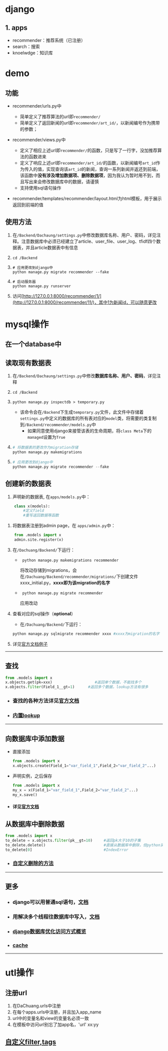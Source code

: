 # django
##  1. <a name='apps'></a>apps
- recommender：推荐系统（已注册）
- search：搜索
- knoelwdge：知识库

# demo
## 功能
- recommender/urls.py中
  - 简单定义了推荐算法的url即```recommender/```
  - 简单定义了返回新闻的url即```recommender/art_id/```，以新闻编号作为携带的参数；
  
- recommender/views.py中
  - 定义了相应上述url即```recommender/```的函数，只是写了一行字，没加推荐算法的函数进来
  - 定义了响应上述url即```recommender/art_id/```的函数，以新闻编号```art_id```作为传入的值，实现查询该```art_id```的新闻，查询一系列新闻并返还到前端，该函数中**没有涉及增加数据项、删除数据项**，因为我认为暂时用不到，而且写出来会修改数据库中的数据，请谨慎
  - 支持使用sql语句操作
- recommender/templates/recommender/layout.html为html模板，用于展示返回到前端的值

## 使用方法

1. 在```/Backend/Dachaung/settings.py```中修改数据库名称、用户、密码，详见注释。注意数据库中必须已经建立了article、user_file、user_log、tfidf四个数据表，并且article数据表中有信息
2. ```shell
   cd /Backend
   ``` 
3. ```shell
   # 应用更改到django中
   python manage.py migrate recommender --fake
   ```
4. ```shell
   # 启动服务器
   python manage.py runserver
   ```
5. 访问[http://127.0.0.1:8000/recommender/1/](http://127.0.0.1:8000/recommender/11/)，其中1为新闻id，可以随意更改


# mysql操作

**在一个database中**
---

##  读取现有数据表
1. 在```/Backend/Dachaung/settings.py```中修改**数据库名称、用户、密码**，详见注释
2. ```
   cd /Backend
   ```
3. ```
   python manage.py inspectdb > temporary.py 
   ```
   - 该命令会在```/Backend```下生成```temporary.py```文件，此文件中存储着```settings.py```中定义的数据库的所有表对应的```model```类，将需要的类复制到```/Backend/recommender/models.py```中
     - 如果同意使用django来接管该表的生命周期，将```class Meta```下的```managed```设置为```True```

4. ```python
   # 将数据表的更改作为migration存储
   python manage.py makemigrations 
   ```
5. ```python
   # 应用更改到django中
   python manage.py migrate recommender --fake
   ```

##  创建新的数据表
1. 声明新的数据表,
在```apps/models.py```中：
```python
    class x(models):
        #定义field
        #重写返回数据等函数
```
1. 将数据表注册到admin page，在
```apps/admin.py```中：
```python
    from .models import x
    admin.site.register(x)
```

3. 在```/Dachuang/Backend/```下运行：
    - ```
       python manage.py makemigrations recommender
      ```
      将改动存储到migrations，会在```/Dachuang/Backend/recommender/migrations/```下创建文件xxxx_initial.py，**xxxx即为该migration的名字**
    - ```
       python manage.py migrate recommender
      ```
      应用改动

4. 查看对应的sql操作（**optional**）
     - 在```/Dachuang/Backend/```下运行：
      ```python
      python manage.py sqlmigrate recommender xxxx #xxxx为migration的名字
      ```

5. 详见[官方文档例子](https://docs.djangoproject.com/en/3.1/intro/tutorial02/#activating-models)
  
---
## 查找
```python
from .models import x
x.objects.get(pk=xxx)                   #返回单个数据，不能找多个
x.objects.filter(Field_1__gt=1)      #返回多个数据，lookup方法有很多 
```
- ### 查找的各种方法详见[官方文档](https://docs.djangoproject.com/en/3.1/topics/db/queries/#field-lookups-intro)
- ### [内置lookup](https://docs.djangoproject.com/en/3.1/ref/models/querysets/#field-lookups)
---
## 向数据库中添加数据
- 直接添加
    ```python
    from .models import x
    x.objects.create(Field_1="var_field_1",Field_2="var_field_2"...)
    ```
- 声明实例，之后保存
    ```python
    from .models import x
    my_x = x(Field_1="var_field_1",Field_2="var_field_2"...)
    my_x.save()
    ```
- #### 详见[官方文档](https://docs.djangoproject.com/en/3.1/ref/models/instances/)

## 从数据库中删除数据
```python
from .models import x
to_delete = x.objects.filter(pk__gt=10)     #返回pk大于10的子集
to_delete.delete()                          #直接从数据库中删除，但python实例仍然存在，其中数据已经被删除
to_delete[0]                                #IndexError
```
- ### [自定义删除的方法](https://docs.djangoproject.com/en/3.1/topics/db/queries/#topics-db-queries-delete)
---
## 更多
- ### django可以用普通sql语句，[文档](https://docs.djangoproject.com/en/3.1/topics/db/sql/)

- ### 用解决多个线程往数据库中写入，[文档](https://docs.djangoproject.com/en/3.1/ref/models/expressions/)

- ### [django数据库优化访问方式概览](https://docs.djangoproject.com/en/3.1/topics/db/optimization/)

- ### [cache](https://docs.djangoproject.com/en/3.1/topics/cache/#the-per-site-cache)

***

# utl操作

## 注册url
1. 在DaChuang.urls中注册
2. 在每个apps.urls中注册，并且加入app_name
3. url中的变量名和view的变量名必须一致
4. 在模板中访问url别忘了加app名，'url' xx:yy

## [自定义filter,tags](https://docs.djangoproject.com/en/3.1/howto/custom-lookups/)
